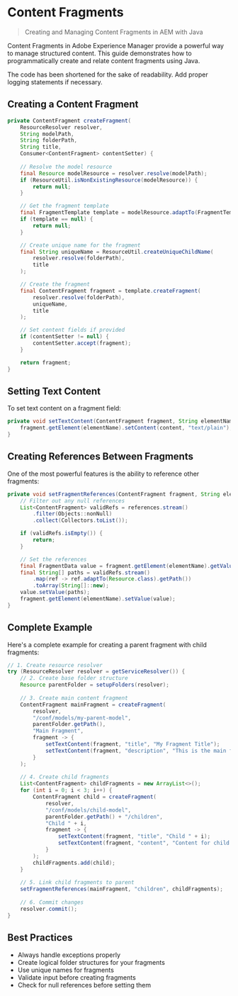# Content Fragments

> Creating and Managing Content Fragments in AEM with Java

Content Fragments in Adobe Experience Manager provide a powerful way to manage structured content. This guide
demonstrates how to programmatically create and relate content fragments using Java.

The code has been shortened for the sake of readability. Add proper logging statements if necessary.

## Creating a Content Fragment

```java
private ContentFragment createFragment(
    ResourceResolver resolver,
    String modelPath,
    String folderPath,
    String title,
    Consumer<ContentFragment> contentSetter) {
    
    // Resolve the model resource
    final Resource modelResource = resolver.resolve(modelPath);
    if (ResourceUtil.isNonExistingResource(modelResource)) {
        return null;
    }

    // Get the fragment template
    final FragmentTemplate template = modelResource.adaptTo(FragmentTemplate.class);
    if (template == null) {
        return null;
    }

    // Create unique name for the fragment
    final String uniqueName = ResourceUtil.createUniqueChildName(
        resolver.resolve(folderPath), 
        title
    );

    // Create the fragment
    final ContentFragment fragment = template.createFragment(
        resolver.resolve(folderPath),
        uniqueName,
        title
    );

    // Set content fields if provided
    if (contentSetter != null) {
        contentSetter.accept(fragment);
    }

    return fragment;
}
```

## Setting Text Content

To set text content on a fragment field:

```java
private void setTextContent(ContentFragment fragment, String elementName, String content) {
    fragment.getElement(elementName).setContent(content, "text/plain");
}
```

## Creating References Between Fragments

One of the most powerful features is the ability to reference other fragments:

```java
private void setFragmentReferences(ContentFragment fragment, String elementName, List<ContentFragment> references) {
    // Filter out any null references
    List<ContentFragment> validRefs = references.stream()
        .filter(Objects::nonNull)
        .collect(Collectors.toList());

    if (validRefs.isEmpty()) {
        return;
    }

    // Set the references
    final FragmentData value = fragment.getElement(elementName).getValue();
    final String[] paths = validRefs.stream()
        .map(ref -> ref.adaptTo(Resource.class).getPath())
        .toArray(String[]::new);
    value.setValue(paths);
    fragment.getElement(elementName).setValue(value);
}
```

## Complete Example

Here's a complete example for creating a parent fragment with child fragments:

```java
// 1. Create resource resolver
try (ResourceResolver resolver = getServiceResolver()) {
    // 2. Create base folder structure
    Resource parentFolder = setupFolders(resolver);
    
    // 3. Create main content fragment
    ContentFragment mainFragment = createFragment(
        resolver,
        "/conf/models/my-parent-model",
        parentFolder.getPath(),
        "Main Fragment",
        fragment -> {
            setTextContent(fragment, "title", "My Fragment Title");
            setTextContent(fragment, "description", "This is the main fragment");
        }
    );
    
    // 4. Create child fragments
    List<ContentFragment> childFragments = new ArrayList<>();
    for (int i = 0; i < 3; i++) {
        ContentFragment child = createFragment(
            resolver,
            "/conf/models/child-model",
            parentFolder.getPath() + "/children",
            "Child " + i,
            fragment -> {
                setTextContent(fragment, "title", "Child " + i);
                setTextContent(fragment, "content", "Content for child " + i);
            }
        );
        childFragments.add(child);
    }
    
    // 5. Link child fragments to parent
    setFragmentReferences(mainFragment, "children", childFragments);
    
    // 6. Commit changes
    resolver.commit();
}
```

## Best Practices

- Always handle exceptions properly
- Create logical folder structures for your fragments
- Use unique names for fragments
- Validate input before creating fragments
- Check for null references before setting them
